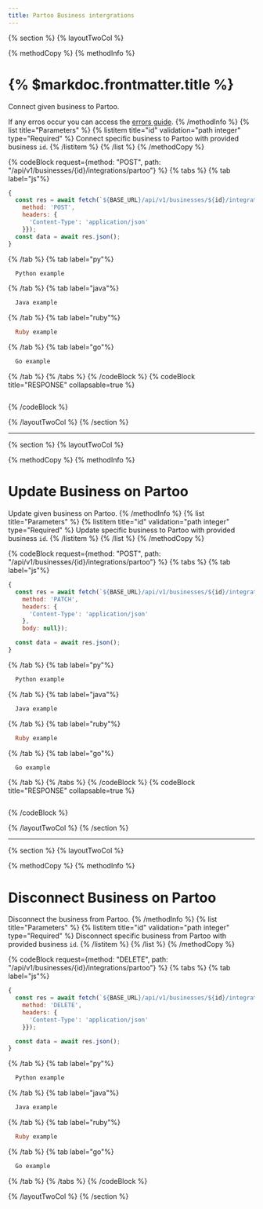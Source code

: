 ```yaml
---
title: Partoo Business intergrations
---
```

{% section %}
{% layoutTwoCol %}

{% methodCopy %}
{% methodInfo %}
  # {% $markdoc.frontmatter.title %}
  Connect given business to Partoo.

  If any erros occur you can access the [errors guide](/errors).
{% /methodInfo %}
{% list title="Parameters" %}
  {% listitem title="id" validation="path integer" type="Required" %}
  Connect specific business to Partoo with provided business `id`.
  {% /listitem %}
{% /list %}
{% /methodCopy %}

{% codeBlock request={method: "POST", path: "/api/v1/businesses/{id}/integrations/partoo"} %}
{% tabs %}
  {% tab label="js"%}
  ```js
  {
    const res = await fetch(`${BASE_URL}/api/v1/businesses/${id}/integrations/partoo`, {
      method: 'POST',
      headers: {
        'Content-Type': 'application/json'
      }});
    const data = await res.json();
  }
  ```
  {% /tab %}
  {% tab label="py"%}
  ```py
    Python example
  ```
  {% /tab %}
  {% tab label="java"%}
  ```java
    Java example
  ```
  {% /tab %}
  {% tab label="ruby"%}
  ```ruby
    Ruby example
  ```
  {% /tab %}
  {% tab label="go"%}
  ```go
    Go example
  ```
  {% /tab %}
{% /tabs %}
{% /codeBlock %}
{% codeBlock title="RESPONSE" collapsable=true %}
  ```json
  ```
{% /codeBlock %}

{% /layoutTwoCol %}
{% /section %}

- - -

{% section %}
{% layoutTwoCol %}

{% methodCopy %}
{% methodInfo %}
  # Update Business on Partoo
  Update given business on Partoo.
{% /methodInfo %}
{% list title="Parameters" %}
  {% listitem title="id" validation="path integer" type="Required" %}
  Update specific business to Partoo with provided business `id`.
  {% /listitem %}
{% /list %}
{% /methodCopy %}

{% codeBlock request={method: "POST", path: "/api/v1/businesses/{id}/integrations/partoo"} %}
{% tabs %}
  {% tab label="js"%}
  ```js
  {
    const res = await fetch(`${BASE_URL}/api/v1/businesses/${id}/integrations/partoo`, {
      method: 'PATCH',
      headers: {
        'Content-Type': 'application/json'
      },
      body: null});

    const data = await res.json();
  }
  ```
  {% /tab %}
  {% tab label="py"%}
  ```py
    Python example
  ```
  {% /tab %}
  {% tab label="java"%}
  ```java
    Java example
  ```
  {% /tab %}
  {% tab label="ruby"%}
  ```ruby
    Ruby example
  ```
  {% /tab %}
  {% tab label="go"%}
  ```go
    Go example
  ```
  {% /tab %}
{% /tabs %}
{% /codeBlock %}
{% codeBlock title="RESPONSE" collapsable=true %}
  ```json
  ```
{% /codeBlock %}

{% /layoutTwoCol %}
{% /section %}

- - -

{% section %}
{% layoutTwoCol %}

{% methodCopy %}
{% methodInfo %}
  # Disconnect Business on Partoo
  Disconnect the business from Partoo.
{% /methodInfo %}
{% list title="Parameters" %}
  {% listitem title="id" validation="path integer" type="Required" %}
  Disconnect specific business from Partoo with provided business `id`.
  {% /listitem %}
{% /list %}
{% /methodCopy %}

{% codeBlock request={method: "DELETE", path: "/api/v1/businesses/{id}/integrations/partoo"} %}
{% tabs %}
  {% tab label="js"%}
  ```js
  {
    const res = await fetch(`${BASE_URL}/api/v1/businesses/${id}/integrations/partoo`, {
      method: 'DELETE',
      headers: {
        'Content-Type': 'application/json'
      }});

    const data = await res.json();
  }
  ```
  {% /tab %}
  {% tab label="py"%}
  ```py
    Python example
  ```
  {% /tab %}
  {% tab label="java"%}
  ```java
    Java example
  ```
  {% /tab %}
  {% tab label="ruby"%}
  ```ruby
    Ruby example
  ```
  {% /tab %}
  {% tab label="go"%}
  ```go
    Go example
  ```
  {% /tab %}
{% /tabs %}
{% /codeBlock %}

{% /layoutTwoCol %}
{% /section %}
